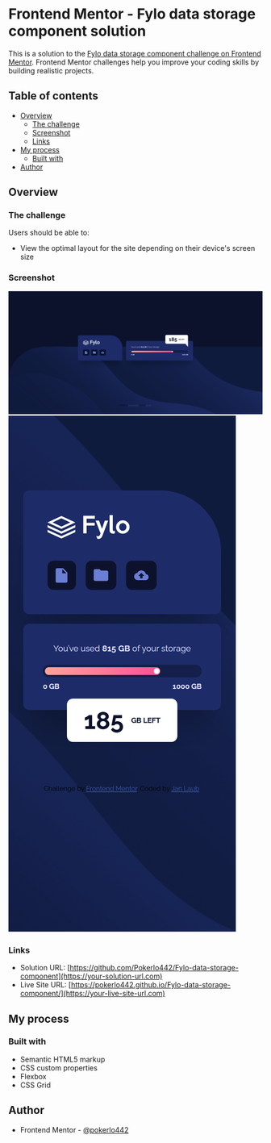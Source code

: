 # Frontend Mentor - Fylo data storage component solution

This is a solution to the [Fylo data storage component challenge on Frontend Mentor](https://www.frontendmentor.io/challenges/fylo-data-storage-component-1dZPRbV5n). Frontend Mentor challenges help you improve your coding skills by building realistic projects. 

## Table of contents

- [Overview](#overview)
  - [The challenge](#the-challenge)
  - [Screenshot](#screenshot)
  - [Links](#links)
- [My process](#my-process)
  - [Built with](#built-with)
- [Author](#author)

## Overview

### The challenge

Users should be able to:

- View the optimal layout for the site depending on their device's screen size

### Screenshot
![alt text](Frontend-Mentor-Fylo-data-storage-component_Dekstop-Screenshot.png)
![alt text](Frontend-Mentor-Fylo-data-storage-component_mobile-Screenshot.png)

### Links

- Solution URL: [https://github.com/Pokerlo442/Fylo-data-storage-component](https://your-solution-url.com)
- Live Site URL: [https://pokerlo442.github.io/Fylo-data-storage-component/](https://your-live-site-url.com)

## My process

### Built with

- Semantic HTML5 markup
- CSS custom properties
- Flexbox
- CSS Grid

## Author

- Frontend Mentor - [@pokerlo442](https://www.frontendmentor.io/profile/yourusername)

